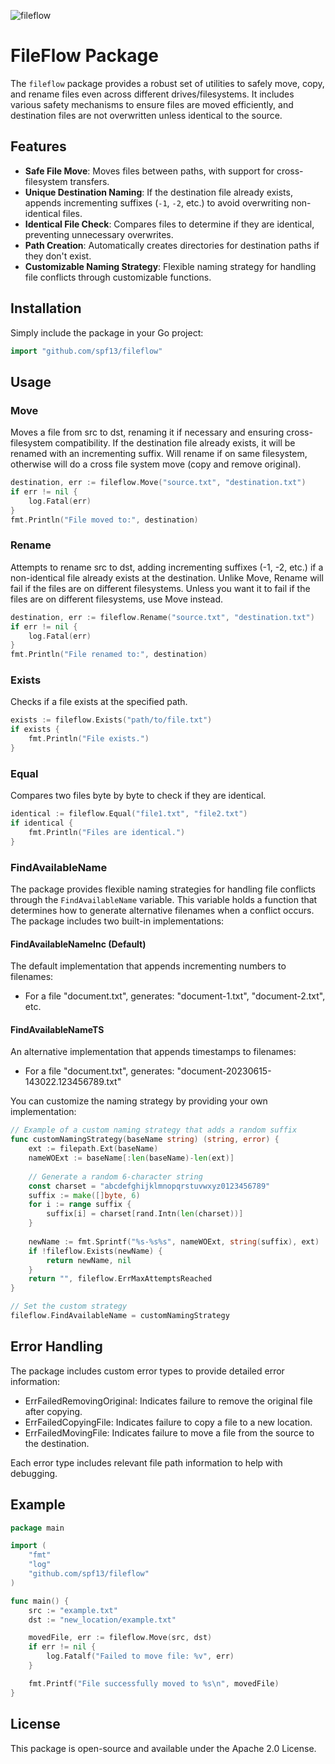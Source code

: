 ![fileflow](https://github.com/user-attachments/assets/1b9c44b9-7433-45d2-9096-68e0374fcf1b)


# FileFlow Package

The `fileflow` package provides a robust set of utilities to safely move, copy, and rename files even across different drives/filesystems. It includes various safety mechanisms to ensure files are moved efficiently, and destination files are not overwritten unless identical to the source.

## Features

- **Safe File Move**: Moves files between paths, with support for cross-filesystem transfers.
- **Unique Destination Naming**: If the destination file already exists, appends incrementing suffixes (`-1`, `-2`, etc.) to avoid overwriting non-identical files.
- **Identical File Check**: Compares files to determine if they are identical, preventing unnecessary overwrites.
- **Path Creation**: Automatically creates directories for destination paths if they don't exist.
- **Customizable Naming Strategy**: Flexible naming strategy for handling file conflicts through customizable functions.

## Installation
Simply include the package in your Go project:

```go
import "github.com/spf13/fileflow"
```

## Usage
### Move
Moves a file from src to dst, renaming it if necessary and ensuring cross-filesystem compatibility. If the destination file already exists, it will be renamed with an incrementing suffix.
Will rename if on same filesystem, otherwise will do a cross file system move (copy and remove original).

```go
destination, err := fileflow.Move("source.txt", "destination.txt")
if err != nil {
    log.Fatal(err)
}
fmt.Println("File moved to:", destination)
```
### Rename
Attempts to rename src to dst, adding incrementing suffixes (-1, -2, etc.) if a non-identical file already exists at the destination. Unlike Move, Rename will fail if the files are on different filesystems. Unless you want it to fail if the files are on different filesystems, use Move instead.

```go
destination, err := fileflow.Rename("source.txt", "destination.txt")
if err != nil {
    log.Fatal(err)
}
fmt.Println("File renamed to:", destination)
```

### Exists
Checks if a file exists at the specified path.

```go
exists := fileflow.Exists("path/to/file.txt")
if exists {
    fmt.Println("File exists.")
}
```

### Equal
Compares two files byte by byte to check if they are identical.

```go
identical := fileflow.Equal("file1.txt", "file2.txt")
if identical {
    fmt.Println("Files are identical.")
}
```

### FindAvailableName
The package provides flexible naming strategies for handling file conflicts through the `FindAvailableName` variable. This variable holds a function that determines how to generate alternative filenames when a conflict occurs. The package includes two built-in implementations:

#### FindAvailableNameInc (Default)
The default implementation that appends incrementing numbers to filenames:
- For a file "document.txt", generates: "document-1.txt", "document-2.txt", etc.

#### FindAvailableNameTS
An alternative implementation that appends timestamps to filenames:
- For a file "document.txt", generates: "document-20230615-143022.123456789.txt"

You can customize the naming strategy by providing your own implementation:

```go
// Example of a custom naming strategy that adds a random suffix
func customNamingStrategy(baseName string) (string, error) {
    ext := filepath.Ext(baseName)
    nameWOExt := baseName[:len(baseName)-len(ext)]
    
    // Generate a random 6-character string
    const charset = "abcdefghijklmnopqrstuvwxyz0123456789"
    suffix := make([]byte, 6)
    for i := range suffix {
        suffix[i] = charset[rand.Intn(len(charset))]
    }
    
    newName := fmt.Sprintf("%s-%s%s", nameWOExt, string(suffix), ext)
    if !fileflow.Exists(newName) {
        return newName, nil
    }
    return "", fileflow.ErrMaxAttemptsReached
}

// Set the custom strategy
fileflow.FindAvailableName = customNamingStrategy
```

## Error Handling
The package includes custom error types to provide detailed error information:

* ErrFailedRemovingOriginal: Indicates failure to remove the original file after copying.
* ErrFailedCopyingFile: Indicates failure to copy a file to a new location.
* ErrFailedMovingFile: Indicates failure to move a file from the source to the destination.

Each error type includes relevant file path information to help with debugging.

## Example

```go
package main

import (
    "fmt"
    "log"
    "github.com/spf13/fileflow"
)

func main() {
    src := "example.txt"
    dst := "new_location/example.txt"

    movedFile, err := fileflow.Move(src, dst)
    if err != nil {
        log.Fatalf("Failed to move file: %v", err)
    }

    fmt.Printf("File successfully moved to %s\n", movedFile)
}
```

## License
This package is open-source and available under the Apache 2.0 License.
